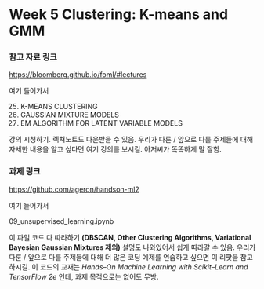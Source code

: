 # Week 5 Clustering: K-means and GMM

### 참고 자료 링크

https://bloomberg.github.io/foml/#lectures

여기 들어가서 

25. K-MEANS CLUSTERING
26. GAUSSIAN MIXTURE MODELS
27. EM ALGORITHM FOR LATENT VARIABLE MODELS

강의 시청하기. 렉쳐노트도 다운받을 수 있음. 우리가 다룬 / 앞으로 다룰 주제들에 대해 자세한 내용을 알고 싶다면 여기 강의를 보시길. 아저씨가 똑똑하게 말 잘함.



### 과제 링크

https://github.com/ageron/handson-ml2

여기 들어가서

09_unsupervised_learning.ipynb

이 파일 코드 다 따라하기 **(DBSCAN, Other Clustering Algorithms, Variational Bayesian Gaussian Mixtures 제외)** 설명도 나와있어서 쉽게 따라갈 수 있음. 우리가 다룬 / 앞으로 다룰 주제들에 대해 더 많은 코딩 예제를 연습하고 싶으면 이 리팟을 참고하시길. 이 코드의 교재는 *Hands–On Machine Learning with Scikit–Learn and TensorFlow 2e* 인데, 과제 목적으로는 없어도 무방.

